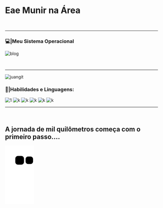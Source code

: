 
# Eae Munir na Área
<br>
<hr>




###  💻|Meu Sistema Operacional

![ blog ](https://img.shields.io/badge/Windows-0078D6?style=for-the-badge&logo=windows&logoColor=white)


<br>
<hr>



![ juangit ](https://github-readme-stats.vercel.app/api?username=muniramorim&show_icons=true&theme=dracula)



###  🔌|Habilidades e Linguagens:


![ 1 ](https://img.shields.io/badge/C%23-239120?style=for-the-badge&logo=c-sharp&logoColor=white)
![ k ](https://img.shields.io/badge/HTML-239120?style=for-the-badge&logo=html5&logoColor=white)
![ k ](https://img.shields.io/badge/CSS-239120?&style=for-the-badge&logo=css3&logoColor=white)
![ k ](https://img.shields.io/badge/HTML5-E34F26?style=for-the-badge&logo=html5&logoColor=white)
![ k ](https://img.shields.io/badge/Bootstrap-563D7C?style=for-the-badge&logo=bootstrap&logoColor=white)
![ k ](https://img.shields.io/badge/MySQL-00000F?style=for-the-badge&logo=mysql&logoColor=white)
<br>
<hr>
<br>

## A jornada de mil quilômetros começa com o primeiro passo....

 ![Snake animation](https://github.com/muniramorim/muniramorim/blob/output/github-contribution-grid-snake.svg)

